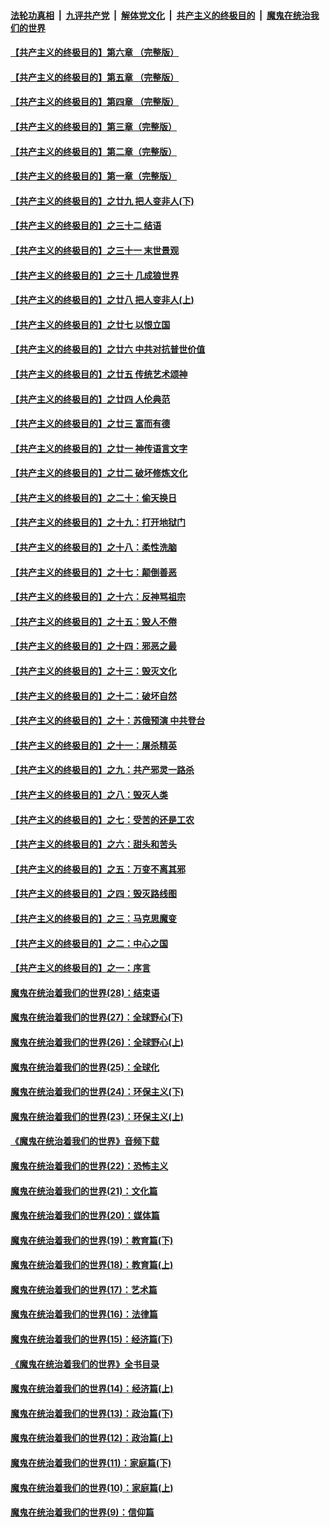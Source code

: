 

####  [法轮功真相](../../../../basic/blob/master/README.md?t=04290131) &nbsp;|&nbsp; [九评共产党](../../../../9ping.md/blob/master/README.md?t=04290131) &nbsp;|&nbsp; [解体党文化](../../../../jtdwh.md/blob/master/README.md?t=04290131)  &nbsp;|&nbsp; [共产主义的终极目的](../../../../gczydzjmd.md/blob/master/README.md?t=04290131) &nbsp;|&nbsp; [魔鬼在统治我们的世界](../../../../mgztzwmdsj.md/blob/master/README.md?t=04290131) 

#### [【共产主义的终极目的】第六章 （完整版）](../pages/nsc422/n11428913.md?t=04290131) 

#### [【共产主义的终极目的】第五章 （完整版）](../pages/nsc422/n11428912.md?t=04290131) 

#### [【共产主义的终极目的】第四章 （完整版）](../pages/nsc422/n11428907.md?t=04290131) 

#### [【共产主义的终极目的】第三章（完整版）](../pages/nsc422/n11428848.md?t=04290131) 

#### [【共产主义的终极目的】第二章（完整版）](../pages/nsc422/n11428831.md?t=04290131) 

#### [【共产主义的终极目的】第一章（完整版）](../pages/nsc422/n11417651.md?t=04290131) 

#### [【共产主义的终极目的】之廿九 把人变非人(下)](../pages/nsc422/n11344140.md?t=04290131) 

#### [【共产主义的终极目的】之三十二 结语](../pages/nsc422/n11360535.md?t=04290131) 

#### [【共产主义的终极目的】之三十一 末世景观](../pages/nsc422/n11351129.md?t=04290131) 

#### [【共产主义的终极目的】之三十 几成狼世界](../pages/nsc422/n11348280.md?t=04290131) 

#### [【共产主义的终极目的】之廿八 把人变非人(上)](../pages/nsc422/n11340492.md?t=04290131) 

#### [【共产主义的终极目的】之廿七 以恨立国](../pages/nsc422/n11336944.md?t=04290131) 

#### [【共产主义的终极目的】之廿六 中共对抗普世价值](../pages/nsc422/n11324785.md?t=04290131) 

#### [【共产主义的终极目的】之廿五 传统艺术颂神](../pages/nsc422/n11296396.md?t=04290131) 

#### [【共产主义的终极目的】之廿四 人伦典范](../pages/nsc422/n11296397.md?t=04290131) 

#### [【共产主义的终极目的】之廿三 富而有德](../pages/nsc422/n11283598.md?t=04290131) 

#### [【共产主义的终极目的】之廿一 神传语言文字](../pages/nsc422/n11263265.md?t=04290131) 

#### [【共产主义的终极目的】之廿二 破坏修炼文化](../pages/nsc422/n11245728.md?t=04290131) 

#### [【共产主义的终极目的】之二十：偷天换日](../pages/nsc422/n11238846.md?t=04290131) 

#### [【共产主义的终极目的】之十九：打开地狱门](../pages/nsc422/n11206376.md?t=04290131) 

#### [【共产主义的终极目的】之十八：柔性洗脑](../pages/nsc422/n11199994.md?t=04290131) 

#### [【共产主义的终极目的】之十七：颠倒善恶](../pages/nsc422/n11179782.md?t=04290131) 

#### [【共产主义的终极目的】之十六：反神骂祖宗](../pages/nsc422/n11166798.md?t=04290131) 

#### [【共产主义的终极目的】之十五：毁人不倦](../pages/nsc422/n11166792.md?t=04290131) 

#### [【共产主义的终极目的】之十四：邪恶之最](../pages/nsc422/n11150249.md?t=04290131) 

#### [【共产主义的终极目的】之十三：毁灭文化](../pages/nsc422/n11135227.md?t=04290131) 

#### [【共产主义的终极目的】之十二：破坏自然](../pages/nsc422/n11135214.md?t=04290131) 

#### [【共产主义的终极目的】之十：苏俄预演 中共登台](../pages/nsc422/n11118424.md?t=04290131) 

#### [【共产主义的终极目的】之十一：屠杀精英](../pages/nsc422/n11118442.md?t=04290131) 

#### [【共产主义的终极目的】之九：共产邪灵一路杀](../pages/nsc422/n11114139.md?t=04290131) 

#### [【共产主义的终极目的】之八：毁灭人类](../pages/nsc422/n11108503.md?t=04290131) 

#### [【共产主义的终极目的】之七：受苦的还是工农](../pages/nsc422/n11101809.md?t=04290131) 

#### [【共产主义的终极目的】之六：甜头和苦头](../pages/nsc422/n11096971.md?t=04290131) 

#### [【共产主义的终极目的】之五：万变不离其邪](../pages/nsc422/n11091285.md?t=04290131) 

#### [【共产主义的终极目的】之四：毁灭路线图](../pages/nsc422/n11086284.md?t=04290131) 

#### [【共产主义的终极目的】之三：马克思魔变](../pages/nsc422/n11061941.md?t=04290131) 

#### [【共产主义的终极目的】之二：中心之国](../pages/nsc422/n11047728.md?t=04290131) 

#### [【共产主义的终极目的】之一：序言](../pages/nsc422/n11086077.md?t=04290131) 

#### [魔鬼在统治着我们的世界(28)：结束语](../pages/nsc422/n10936246.md?t=04290131) 

#### [魔鬼在统治着我们的世界(27)：全球野心(下)](../pages/nsc422/n10928319.md?t=04290131) 

#### [魔鬼在统治着我们的世界(26)：全球野心(上)](../pages/nsc422/n10900318.md?t=04290131) 

#### [魔鬼在统治着我们的世界(25)：全球化](../pages/nsc422/n10788205.md?t=04290131) 

#### [魔鬼在统治着我们的世界(24)：环保主义(下)](../pages/nsc422/n10695307.md?t=04290131) 

#### [魔鬼在统治着我们的世界(23)：环保主义(上)](../pages/nsc422/n10688613.md?t=04290131) 

#### [《魔鬼在统治着我们的世界》音频下载](../pages/nsc422/n10635553.md?t=04290131) 

#### [魔鬼在统治着我们的世界(22)：恐怖主义](../pages/nsc422/n10614727.md?t=04290131) 

#### [魔鬼在统治着我们的世界(21)：文化篇](../pages/nsc422/n10597706.md?t=04290131) 

#### [魔鬼在统治着我们的世界(20)：媒体篇](../pages/nsc422/n10586579.md?t=04290131) 

#### [魔鬼在统治着我们的世界(19)：教育篇(下)](../pages/nsc422/n10564808.md?t=04290131) 

#### [魔鬼在统治着我们的世界(18)：教育篇(上)](../pages/nsc422/n10526970.md?t=04290131) 

#### [魔鬼在统治着我们的世界(17)：艺术篇](../pages/nsc422/n10499093.md?t=04290131) 

#### [魔鬼在统治着我们的世界(16)：法律篇](../pages/nsc422/n10485969.md?t=04290131) 

#### [魔鬼在统治着我们的世界(15)：经济篇(下)](../pages/nsc422/n10469975.md?t=04290131) 

#### [《魔鬼在统治着我们的世界》全书目录](../pages/nsc422/n10464261.md?t=04290131) 

#### [魔鬼在统治着我们的世界(14)：经济篇(上)](../pages/nsc422/n10457370.md?t=04290131) 

#### [魔鬼在统治着我们的世界(13)：政治篇(下)](../pages/nsc422/n10448270.md?t=04290131) 

#### [魔鬼在统治着我们的世界(12)：政治篇(上)](../pages/nsc422/n10444576.md?t=04290131) 

#### [魔鬼在统治着我们的世界(11)：家庭篇(下)](../pages/nsc422/n10440961.md?t=04290131) 

#### [魔鬼在统治着我们的世界(10)：家庭篇(上)](../pages/nsc422/n10435448.md?t=04290131) 

#### [魔鬼在统治着我们的世界(9)：信仰篇](../pages/nsc422/n10432159.md?t=04290131) 


